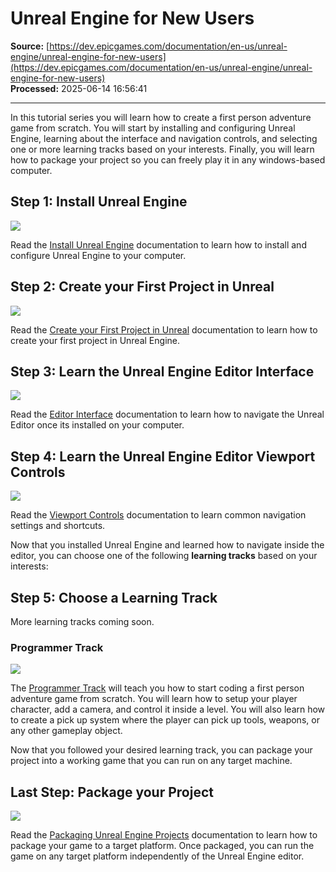 # Unreal Engine for New Users

**Source:** [https://dev.epicgames.com/documentation/en-us/unreal-engine/unreal-engine-for-new-users](https://dev.epicgames.com/documentation/en-us/unreal-engine/unreal-engine-for-new-users)  
**Processed:** 2025-06-14 16:56:41

---

In this tutorial series you will learn how to create a first person adventure game from scratch. You will start by installing and configuring Unreal Engine, learning about the interface and navigation controls, and selecting one or more learning tracks based on your interests. Finally, you will learn how to package your project so you can freely play it in any windows-based computer.

## Step 1: Install Unreal Engine

[![](https://dev.epicgames.com/community/api/documentation/image/0e0e64ad-3504-4ec9-83cc-344f434b1513?resizing_type=fit)](https://dev.epicgames.com/community/api/documentation/image/0e0e64ad-3504-4ec9-83cc-344f434b1513?resizing_type=fit)

Read the [Install Unreal Engine](https://dev.epicgames.com/documentation/en-us/unreal-engine/install-unreal-engine) documentation to learn how to install and configure Unreal Engine to your computer.  

## Step 2: Create your First Project in Unreal

[![](https://dev.epicgames.com/community/api/documentation/image/6a174a37-1beb-4feb-af07-a5d314524839?resizing_type=fit)](https://dev.epicgames.com/community/api/documentation/image/6a174a37-1beb-4feb-af07-a5d314524839?resizing_type=fit)

Read the [Create your First Project in Unreal](https://dev.epicgames.com/documentation/en-us/unreal-engine/create-your-first-project-in-unreal-engine) documentation to learn how to create your first project in Unreal Engine.

## Step 3: Learn the Unreal Engine Editor Interface

[![](https://dev.epicgames.com/community/api/documentation/image/b43360a5-f670-40ea-b153-4c5b853a8d5b?resizing_type=fit)](https://dev.epicgames.com/community/api/documentation/image/b43360a5-f670-40ea-b153-4c5b853a8d5b?resizing_type=fit)

Read the [Editor Interface](https://dev.epicgames.com/documentation/en-us/unreal-engine/unreal-editor-interface) documentation to learn how to navigate the Unreal Editor once its installed on your computer.     

## Step 4: Learn the Unreal Engine Editor Viewport Controls

[![](https://dev.epicgames.com/community/api/documentation/image/1c4c236d-9f13-4c9f-aa48-1e4b89b10e01?resizing_type=fit)](https://dev.epicgames.com/community/api/documentation/image/1c4c236d-9f13-4c9f-aa48-1e4b89b10e01?resizing_type=fit)

Read the [Viewport Controls](https://dev.epicgames.com/documentation/en-us/unreal-engine/viewport-controls-in-unreal-engine) documentation to learn common navigation settings and shortcuts.  

Now that you installed Unreal Engine and learned how to navigate inside the editor, you can choose one of the following **learning tracks** based on your interests:

## Step 5: Choose a Learning Track

More learning tracks coming soon.

### Programmer Track

[![](https://dev.epicgames.com/community/api/documentation/image/056778c3-0ed3-44a2-b5ac-e2cf99cdb29e?resizing_type=fit)](https://dev.epicgames.com/community/api/documentation/image/056778c3-0ed3-44a2-b5ac-e2cf99cdb29e?resizing_type=fit)

The [Programmer Track](https://dev.epicgames.com/documentation/en-us/unreal-engine/code-a-firstperson-adventure-game-in-unreal-engine) will teach you how to start coding a first person adventure game from scratch. You will learn how to setup your player character, add a camera, and control it inside a level. You will also learn how to create a pick up system where the player can pick up tools, weapons, or any other gameplay object.  

Now that you followed your desired learning track, you can package your project into a working game that you can run on any target machine.

## Last Step: Package your Project

[![](https://dev.epicgames.com/community/api/documentation/image/84f17e35-10d8-4f3e-9d65-c44765a44c8a?resizing_type=fit)](https://dev.epicgames.com/community/api/documentation/image/84f17e35-10d8-4f3e-9d65-c44765a44c8a?resizing_type=fit)

Read the [Packaging Unreal Engine Projects](https://dev.epicgames.com/documentation/en-us/unreal-engine/packaging-your-project) documentation to learn how to package your game to a target platform. Once packaged, you can run the game on any target platform independently of the Unreal Engine editor.